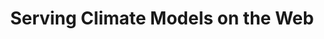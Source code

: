 ---
layout: post
title: "Serving Climate Models on the Web"
description: "Deploying a web based configuration system for a climate model on the web"
thumb_image: "about.jpg"
tags: [javascript, jquery, ajax]
---